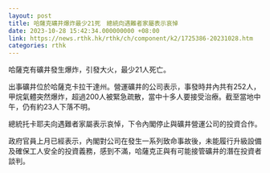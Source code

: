 ```yaml
---
layout: post
title: 哈薩克礦井爆炸最少21死　總統向遇難者家屬表示哀悼
date: 2023-10-28 15:42:34.000000000 +08:00
link: https://news.rthk.hk/rthk/ch/component/k2/1725386-20231028.htm
categories: rthk
---
```


哈薩克有礦井發生爆炸，引發大火，最少21人死亡。

出事礦井位於哈薩克卡拉干達州。營運礦井的公司表示，事發時井內共有252人，甲烷氣體突然爆炸，超過200人被緊急疏散，當中十多人要接受治療。截至當地中午，仍有約23人下落不明。 

總統托卡耶夫向遇難者家屬表示哀悼，下令內閣停止與礦井營運公司的投資合作。

政府官員上月已經表示，內閣對公司在發生一系列致命事故後，未能履行升級設備及確保工人安全的投資義務，感到不滿，哈薩克正與有可能接管礦井的潛在投資者談判。
